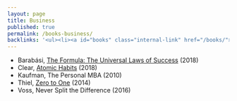 ```yaml
---
layout: page
title: Business
published: true
permalink: /books-business/
backlinks: '<ul><li><a id="books" class="internal-link" href="/books/">Books</a></li></ul>'
---
```


* Barabási, <a id="barabasi-the-formula" class="internal-link" href="/barabasi-the-formula/">The Formula: The Universal Laws of Success</a> (2018)
* Clear, <a id="clear-atomic-habits" class="internal-link" href="/clear-atomic-habits/">Atomic Habits</a> (2018)
* Kaufman, The Personal MBA (2010)
* Thiel, <a id="thiel-zero-to-one" class="internal-link" href="/thiel-zero-to-one/">Zero to One</a> (2014)
* Voss, Never Split the Difference (2016)
